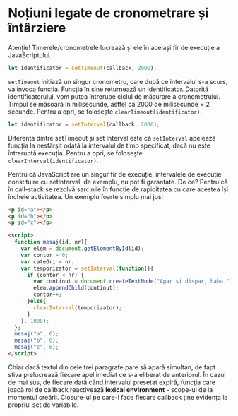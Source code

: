 # Noțiuni legate de cronometrare și întârziere

Atenție! Timerele/cronometrele lucrează și ele în același fir de execuție a JavaScriptului.

```js
let identificator = setTimeout(callback, 2000);
```

`setTimeout` inițiază un singur cronometru, care după ce intervalul s-a scurs, va invoca funcția. Funcția în sine returnează un identificator. Datorită identificatorului, vom putea întrerupe ciclul de măsurare a cronometrului.
Timpul se măsoară în milisecunde, astfel că 2000 de milisecunde = 2 secunde.
Pentru a opri, se folosește `clearTimeout(identificator)`.

```js
let identificator = setInterval(callback, 2000);
```

Diferența dintre setTimeout și set Interval este că `setInterval` apelează funcția la nesfârșit odată la intervalul de timp specificat, dacă nu este întreruptă execuția.
Pentru a opri, se folosește `clearInterval(identificator)`.

Pentru că JavaScript are un singur fir de execuție, intervalele de execuție constituire cu setInterval, de exemplu, nu pot fi garantate. De ce? Pentru că în call-stack se rezolvă sarcinile în funcție de rapiditatea cu care acestea își încheie activitatea. Un exemplu foarte simplu mai jos:

```html
<p id="a"></p>
<p id="b"></p>
<p id="c"></p>

<script>
  function mesaj(id, nr){
    var elem = document.getElementById(id);
    var contor = 0;
    var cateOri = nr;
    var temporizator = setInterval(function(){
      if (contor < nr) {
        var continut = document.createTextNode("Apar și dispar, haha ");
        elem.appendChild(continut);
        contor++;
      }else{
        clearInterval(temporizator);
      }
    }, 1000);
  };
  mesaj("a", 6);
  mesaj("b", 6);
  mesaj("c", 6);
</script>
```

Chiar dacă textul din cele trei paragrafe pare să apară simultan, de fapt stiva prelucrează fiecare apel imediat ce s-a eliberat de anteriorul.
În cazul de mai sus, de fiecare dată când intervalul presetat expiră, funcția care joacă rol de callback reactivează **lexical environment** - scope-ul de la momentul creării. Closure-ul pe care-l face fiecare callback ține evidența la propriul set de variabile.
